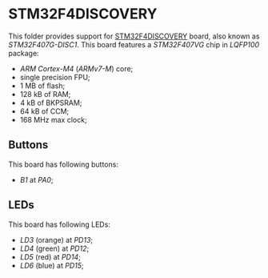 STM32F4DISCOVERY
================

This folder provides support for [STM32F4DISCOVERY](https://www.st.com/en/evaluation-tools/stm32f4discovery.html) board,
also known as *STM32F407G-DISC1*. This board features a *STM32F407VG* chip in *LQFP100* package:
- *ARM Cortex-M4* (*ARMv7-M*) core;
- single precision FPU;
- 1 MB of flash;
- 128 kB of RAM;
- 4 kB of BKPSRAM;
- 64 kB of CCM;
- 168 MHz max clock;

Buttons
-------

This board has following buttons:
- *B1* at *PA0*;

LEDs
----

This board has following LEDs:
- *LD3* (orange) at *PD13*;
- *LD4* (green) at *PD12*;
- *LD5* (red) at *PD14*;
- *LD6* (blue) at *PD15*;
